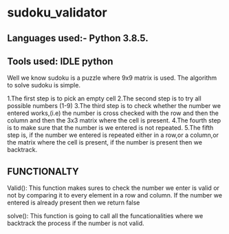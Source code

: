 # sudoku_validator

## Languages used:- Python 3.8.5.
## Tools used: IDLE python


Well we know sudoku is a puzzle where 9x9 matrix is used.
The algorithm to solve sudoku is simple.

1.The first step is to pick an empty cell
2.The second step is to try all possible numbers (1-9)
3.The third step is to check whether the number we entered works,(i.e) the number is cross checked with the row and then the column and then the 3x3 matrix where the cell is present.
4.The fourth step is to make sure that the number is we entered is not repeated.
5.The fifth step is, if the number we entered is repeated either in a row,or a column,or the matrix where the cell is present, if the number is present then we backtrack. 

## FUNCTIONALTY

Valid():
	This function makes sures to check the number we enter is valid or not by comparing it to every element in a row and column. If the number we entered is already present then we return false

solve():
	This function is going to call all the funcationalities where we backtrack the process if the number is not valid.
